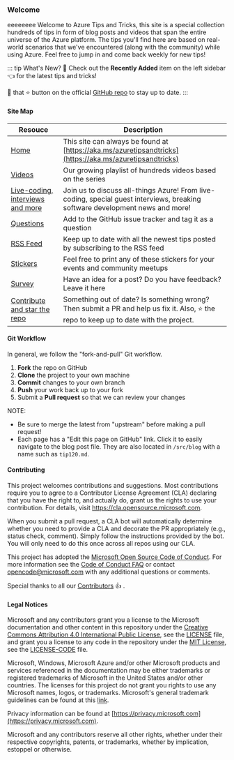### Welcome
eeeeeeee
Welcome to Azure Tips and Tricks, this site is a special collection hundreds of tips in form of blog posts and videos that span the entire universe of the Azure platform. The tips you'll find here are based on real-world scenarios that we've encountered (along with the community) while using Azure. Feel free to jump in and come back weekly for new tips!

::: tip What's New?
:calendar: Check out the **Recently Added** item on the left sidebar :point_left: for the latest tips and tricks!

:punch: that :star: button on the official [GitHub repo](https://github.com/Microsoft/AzureTipsAndTricks/) to stay up to date.
:::

#### Site Map

|  Resouce 	|   Description	|
|---	| ---
|   [Home](/AzureTipsAndTricks)	|   This site can always be found at [https://aka.ms/azuretipsandtricks](https://aka.ms/azuretipsandtricks)	|
|   [Videos](https://www.youtube.com/playlist?list=PLLasX02E8BPCNCK8Thcxu-Y-XcBUbhFWC)	|   Our growing playlist of hundreds videos based on the series	|
|   [Live-coding, interviews and more](https://twitch.tv/MicrosoftDeveloper?WT.mc_id=azure-azuredevtips-azureappsdev)|   Join us to discuss all-things Azure! From live-coding, special guest interviews, breaking software development news and more!	|
|   [Questions](https://github.com/Microsoft/AzureTipsAndTricks/issues/new?assignees=&labels=&template=questions.md&title=)	|   Add to the GitHub issue tracker and tag it as a question	|
|   [RSS Feed](https://microsoft.github.io/AzureTipsAndTricks/rss.xml)	|   Keep up to date with all the newest tips posted by subscribing to the RSS feed	|
|   [Stickers](/AzureTipsAndTricks/stickers)	|   Feel free to print any of these stickers for your events and community meetups	|
|   [Survey](https://github.com/microsoft/AzureTipsAndTricks/issues/new?assignees=&labels=&template=survey.md&title=)	|   Have an idea for a post? Do you have feedback? Leave it here	|
|   [Contribute and star the repo](https://github.com/Microsoft/AzureTipsAndTricks/)	|   Something out of date? Is something wrong? Then submit a PR and help us fix it. Also, :star: the repo to keep up to date with the project.


#### Git Workflow

In general, we follow the "fork-and-pull" Git workflow.

1.  **Fork** the repo on GitHub
2.  **Clone** the project to your own machine
3.  **Commit** changes to your own branch
4.  **Push** your work back up to your fork
5.  Submit a **Pull request** so that we can review your changes

NOTE:

- Be sure to merge the latest from "upstream" before making a pull request!
- Each page has a "Edit this page on GitHub" link. Click it to easily navigate to the blog post file. They are also located in `/src/blog` with a name such as `tip120.md`.

#### Contributing

This project welcomes contributions and suggestions.  Most contributions require you to agree to a
Contributor License Agreement (CLA) declaring that you have the right to, and actually do, grant us
the rights to use your contribution. For details, visit https://cla.opensource.microsoft.com.

When you submit a pull request, a CLA bot will automatically determine whether you need to provide
a CLA and decorate the PR appropriately (e.g., status check, comment). Simply follow the instructions
provided by the bot. You will only need to do this once across all repos using our CLA.

This project has adopted the [Microsoft Open Source Code of Conduct](https://opensource.microsoft.com/codeofconduct/).
For more information see the [Code of Conduct FAQ](https://opensource.microsoft.com/codeofconduct/faq/) or
contact [opencode@microsoft.com](mailto:opencode@microsoft.com) with any additional questions or comments.

Special thanks to all our [Contributors](https://github.com/microsoft/AzureTipsAndTricks/graphs/contributors) :thumbsup: .

#### Legal Notices

Microsoft and any contributors grant you a license to the Microsoft documentation and other content
in this repository under the [Creative Commons Attribution 4.0 International Public License](https://creativecommons.org/licenses/by/4.0/legalcode),
see the [LICENSE](LICENSE) file, and grant you a license to any code in the repository under the [MIT License](https://opensource.org/licenses/MIT), see the
[LICENSE-CODE](LICENSE-CODE) file.

Microsoft, Windows, Microsoft Azure and/or other Microsoft products and services referenced in the documentation
may be either trademarks or registered trademarks of Microsoft in the United States and/or other countries.
The licenses for this project do not grant you rights to use any Microsoft names, logos, or trademarks.
Microsoft's general trademark guidelines can be found at this [link](http://go.microsoft.com/fwlink/?LinkID=254653).

Privacy information can be found at [https://privacy.microsoft.com](https://privacy.microsoft.com).

Microsoft and any contributors reserve all other rights, whether under their respective copyrights, patents,
or trademarks, whether by implication, estoppel or otherwise.
